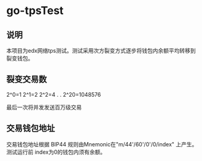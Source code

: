 # go-tpsTest


##  说明
   本项目为edx网络tps测试。测试采用次方裂变方式逐步将钱包内余额平均转移到裂变钱包。

## 裂变交易数
2^0=1 
2^1=2
2^2=4 
.
.
2^20=1048576 

最后一次将并发发送百万级交易

## 交易钱包地址

交易钱包地址根据 BIP44 规则由Mnemonic在"m/44'/60'/0'/0/index" 上产生。
测试运行前 index为0的钱包内须有余额。
